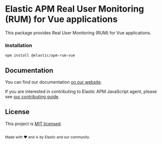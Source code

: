 # Elastic APM Real User Monitoring (RUM) for Vue applications

This package provides Real User Monitoring (RUM) for Vue applications.

### Installation

```
npm install @elastic/apm-rum-vue
```

## Documentation
You can find our documentation [on our website](https://www.elastic.co/guide/en/apm/agent/rum-js/current/index.html).

If you are interested in contributing to Elastic APM JavaScript agent, please see [our contributing guide](CONTRIBUTING.md).


## License
This project is [MIT licensed](LICENSE).

<sup><br>Made with ♥️ and ☕️ by Elastic and our community.</sup>
```
